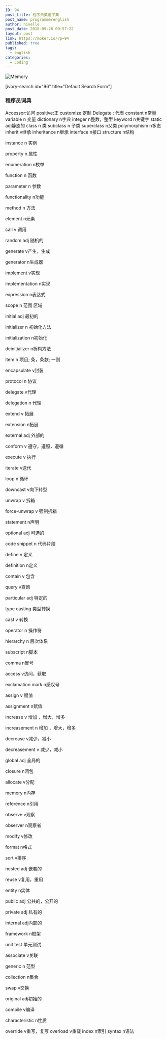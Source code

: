 ```yaml
---
ID: 94
post_title: 程序员英语字典
post_name: programmerenglish
author: nivelle
post_date: 2018-09-26 00:57:22
layout: post
link: https://moker.io/?p=94
published: true
tags:
  - english
categories:
  - Coding
---
```


<!--more-->

<img src="https://mokerio.oss-cn-hangzhou.aliyuncs.com/2018-9-18%20搭建%20墨客/2018_9_24-memory.jpg" alt="Memory" />

[ivory-search id="96" title="Default Search Form"]

###  程序员词典

Accessor:访问
positive:正
customize:定制
Delegate : 代表
constant n常量
variable n 变量
dictionary n字典
integer n整数，整型
keyword n关键字
static adj静态的
class n 类
subclass n 子类
superclass n父类
polymorphism n多态 
inherit v继承
inheritance n继承
interface n接口
structure n结构

instance n 实例

property n 属性

enumeration n枚举

function n 函数

parameter n 参数

functionality n功能

method n 方法

element n元素

call v 调用

random adj 随机的

generate v产生，生成

generator n生成器

implement v实现

implementation n实现

expression n表达式

scope n 范围 区域

initial adj 最初的

initializer n 初始化方法

initialization n初始化

deinitializer n析构方法

item n 项目; 条，条款; 一则

encapsulate v封装

protocol n 协议

delegate v代理

delegation n 代理

extend v 拓展

extension n拓展

external adj 外部的

conform v 遵守，遵照，遵循

execute v 执行

iterate v迭代

loop n 循环

downcast v向下转型

unwrap v 拆箱

force-unwrap v 强制拆箱

statement n声明

optional adj 可选的

code snippet n 代码片段

define v 定义

definition n定义

contain v 包含

query v查询

particular adj 特定的

type casting 类型转换

cast v 转换

operator n 操作符

hierarchy n 层次体系

subscript n脚本

comma n冒号

access v访问，获取

exclamation mark n感叹号

assign v 赋值

assignment n赋值

increase v 增加 ，增大，增多

increasement n 增加 ，增大，增多

decrease v减少，减小

decreasement v 减少，减小

global adj 全局的

closure n闭包

allocate v分配

memory n内存

reference n引用

observe v观察

observer n观察者

modify v修改

format n格式

sort v排序

nested adj 嵌套的

reuse v复用，重用

entity n实体

public adj 公共的，公开的

private adj 私有的

internal adj内部的

framework n框架

unit test 单元测试

associate v关联

generic n 范型

collection n集合

swap v交换

original adj初始的

compile v编译

characteristic n性质

override v重写，复写
overload v重载
index n索引
syntax n语法




